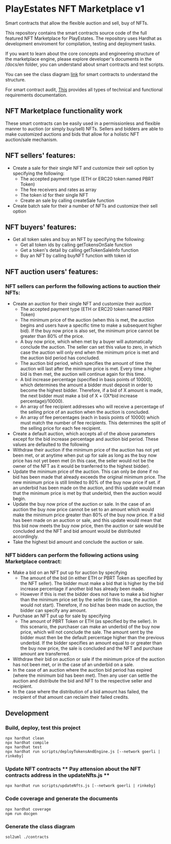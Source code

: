 # PlayEstates NFT Marketplace v1

Smart contracts that allow the flexible auction and sell, buy of NFTs.

This repository contains the smart contracts source code of the full featured NFT Marketplace for PlayEstates. 
The repository uses Hardhat as development enviroment for compilation, testing and deployment tasks.

If you want to learn about the core concepts and engineering structure of the marketplace engine, please explore developer's documents in the /docs/en folder, you can understand about smart contracts and test scripts.

You can see the class diagram [link](classDiagram.svg) for smart contracts to understand the structure.

For smart contract audit, [This](docs/audit/Preparation.md) provides all types of technical and functional requirements documentation.

## NFT Marketplace functionality work

These smart contracts can be easily used in a permissionless and flexible manner to auction (or simply buy/sell) NFTs. Sellers and bidders are able to make customized auctions and bids that allow for a holistic NFT auction/sale mechanism.

## NFT sellers' features:
- Create a sale for their single NFT and customize their sell option by specifying the following:
  - The accepted payment type (ETH or ERC20 token named PBRT Token)
  - The fee receivers and rates as array
  - The token id for their single NFT
  - Create an sale by calling createSale function
- Create batch sale for their a number of NFTs and customize their sell option

## NFT buyers' features:
- Get all token sales and buy an NFT by specifying the following:
  - Get all token ids by calling getTokensOnSale function
  - Get a token's detail by calling getTokenSaleInfo function
  - Buy an NFT by calling buyNFT function with token id
    
## NFT auction users' features:
### NFT sellers can perform the following actions to auction their NFTs:
- Create an auction for their single NFT and customize their auction
  - The accepted payment type (ETH or ERC20 token named PBRT Token)
  - The minimum price of the auction (when this is met, the auction begins and users have a specific time to make a subsequent higher bid). If the buy now price is also set, the minimum price cannot be greater than 80% of the price.
  - A buy now price, which when met by a buyer will automatically conclude the auction. The seller can set this value to zero, in which case the auction will only end when the minimum price is met and the auction bid period has concluded.
  - The auction bid period, which specifies the amount of time the auction will last after the minimum price is met. Every time a higher bid is then met, the auction will continue again for this time.
  - A bid increase percentage (specified in basis points of 10000), which determines the amount a bidder must deposit in order to become the highest bidder. Therefore, if a bid of X amount is made, the next bidder must make a bid of X + ((X*bid increase percentage)/10000).
  - An array of fee recipient addresses who will receive a percentage of the selling price of an auction when the auction is concluded.
  - An array of fee percentages (each in basis points of 10000) which must match the number of fee recipients. This determines the split of the selling price for each fee recipient.
- Create a default auction, which accepts all of the above parameters except for the bid increase percentage and auction bid period. These values are defaulted to the following
- Withdraw their auction if the minimum price of the auction has not yet been met, or at anytime when put up for sale as long as the buy now price has not yet been met (in this case, the seller would not be the owner of the NFT as it would be tranferred to the highest bidder).
- Update the minimum price of the auction. This can only be done if no bid has been made that already exceeds the original minimum price. The new minimum price is still limited to 80% of the buy now price if set. if an underbid has been made on the auction, and this update would mean that the minimum price is met by that underbid, then the auction would begin.
- Update the buy now price of the auction or sale. In the case of an auction the buy now price cannot be set to an amount which would make the minimum price greater than 80% of the buy now price. If a bid has been made on an auction or sale, and this update would mean that this bid now meets the buy now price, then the auction or sale would be concluded and the NFT and bid amount would be distributed accordingly.
- Take the highest bid amount and conclude the auction or sale.
### NFT bidders can perform the following actions using Marketplace contract:
- Make a bid on an NFT put up for auction by specifying
  - The amount of the bid (in either ETH or PBRT Token as specified by the NFT seller). The bidder must make a bid that is higher by the bid increase percentage if another bid has already been made. 
  - However if this is met the bidder does not have to make a bid higher than the minimum price set by the seller (in this case, the auction would not start). Therefore, if no bid has been made on auction, the bidder can specify any amount.
- Purchase an NFT put up for sale by specifying
  - The amount of PBRT Token or ETH (as specified by the seller). In this scenario, the purchaser can make an underbid of the buy now price, which will not conclude the sale. The amount sent by the bidder must then be the default percentage higher than the previous underbid. If the bidder specifies an amount equal to or greater than the buy now price, the sale is concluded and the NFT and purchase amount are transferred.
- Withdraw their bid on auction or sale if the minimum price of the auction has not been met, or in the case of an underbid on a sale.
- In the case of an auction where the auction bid period has expired (where the minimum bid has been met). Then any user can settle the auction and distribute the bid and NFT to the respective seller and recipient.
- In the case where the distribution of a bid amount has failed, the recipient of that amount can reclaim their failed credits.

## Development
### Build, deploy, test this project
```shell
npx hardhat clean
npx hardhat compile
npx hardhat test
npx hardhat run scripts/deployTokensAndEngine.js [--network goerli | rinkeby]
```

### Update NFT contracts ** Pay attension about the NFT contracts address in the updateNfts.js **
```shell
npx hardhat run scripts/updateNfts.js [--network goerli | rinkeby]
```

### Code coverage and generate the documents
```shell
npx hardhat coverage  
npm run docgen
```

### Generate the class diagram
```shell
sol2uml ./contracts
```
